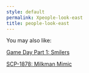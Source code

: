 ```yaml
---
style: default
permalink: Xpeople-look-east
title: people-look-east
---
```

You may also like:

[Game Day Part 1: Smilers](http://scp-wiki.net/game-day-1-smilers)

[SCP-1878: Milkman Mimic](http://scp-wiki.net/scp-1878)
